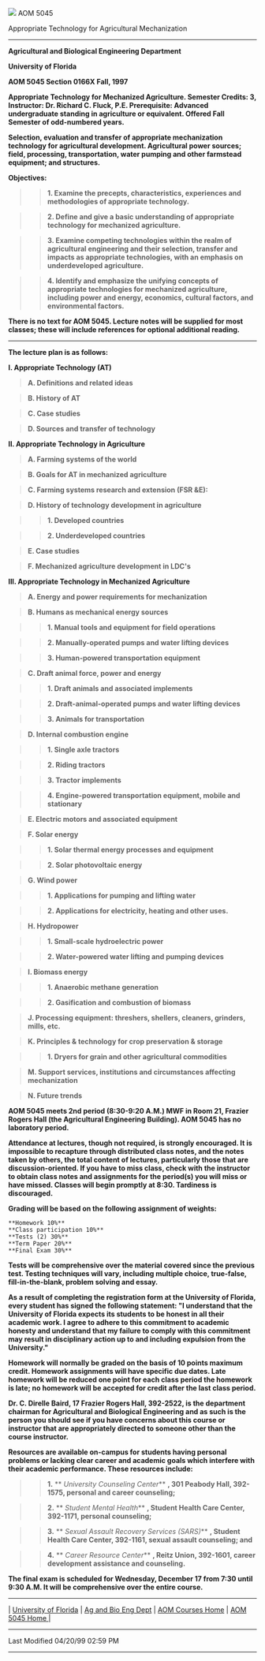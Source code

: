 ![](../images/UFLOGO.jpg) AOM 5045

Appropriate Technology for Agricultural Mechanization

* * *

**Agricultural and Biological Engineering Department**

**University of Florida**

**AOM 5045 Section 0166X Fall, 1997**



**Appropriate Technology for Mechanized Agriculture. Semester Credits: 3,
Instructor: Dr. Richard C. Fluck, P.E. Prerequisite: Advanced undergraduate
standing in agriculture or equivalent. Offered Fall Semester of odd-numbered
years.**

**Selection, evaluation and transfer of appropriate mechanization technology
for agricultural development. Agricultural power sources; field, processing,
transportation, water pumping and other farmstead equipment; and structures.**

**Objectives:**

> > **1\. Examine the precepts, characteristics, experiences and methodologies
of appropriate technology.**

>>

>> **2\. Define and give a basic understanding of appropriate technology for
mechanized agriculture.**

>>

>> **3\. Examine competing technologies within the realm of agricultural
engineering and their selection, transfer and impacts as appropriate
technologies, with an emphasis on underdeveloped agriculture.**

>>

>> **4\. Identify and emphasize the unifying concepts of appropriate
technologies for mechanized agriculture, including power and energy,
economics, cultural factors, and environmental factors.**

**There is no text for AOM 5045. Lecture notes will be supplied for most
classes; these will include references for optional additional reading.**

****

**The lecture plan is as follows:**

**I. Appropriate Technology (AT)**

> **A. Definitions and related ideas**

>

> **B. History of AT**

>

> **C. Case studies**

>

> **D. Sources and transfer of technology**

**II. Appropriate Technology in Agriculture**

> **A. Farming systems of the world**

>

> **B. Goals for AT in mechanized agriculture**

>

> **C. Farming systems research and extension (FSR &E):**

>

> **D. History of technology development in agriculture**

> > **1\. Developed countries**

>>

>> **2\. Underdeveloped countries**

> **E. Case studies**

>

> **F. Mechanized agriculture development in LDC's**

**III. Appropriate Technology in Mechanized Agriculture**

> **A. Energy and power requirements for mechanization**

>

> **B. Humans as mechanical energy sources**

>

>> **1\. Manual tools and equipment for field operations**

>

>> **2\. Manually-operated pumps and water lifting devices**

>

>> **3\. Human-powered transportation equipment**

>

> **C. Draft animal force, power and energy**

>

>> **1\. Draft animals and associated implements**

>

>> **2\. Draft-animal-operated pumps and water lifting devices**

>

>> **3\. Animals for transportation**

>

> **D. Internal combustion engine**

>

>> **1\. Single axle tractors**

>>

>> **2\. Riding tractors**

>>

>> **3\. Tractor implements**

>

>> **4\. Engine-powered transportation equipment, mobile and stationary**

>

> **E. Electric motors and associated equipment**

>

> **F. Solar energy**

>

>> **1\. Solar thermal energy processes and equipment**

>>

>> **2\. Solar photovoltaic energy**

>

> **G. Wind power**

>

>> **1\. Applications for pumping and lifting water**

>

>> **2\. Applications for electricity, heating and other uses.**

>

> **H. Hydropower**

>

>> **1\. Small-scale hydroelectric power**

>>

>> **2\. Water-powered water lifting and pumping devices**

>

> **I. Biomass energy**

>

>> **1\. Anaerobic methane generation**

>>

>> **2\. Gasification and combustion of biomass**

>

> **J. Processing equipment: threshers, shellers, cleaners, grinders, mills,
etc.**

>

> **K. Principles & technology for crop preservation & storage**

>

>> **1\. Dryers for grain and other agricultural commodities**

>

> **M. Support services, institutions and circumstances affecting
mechanization**

>

> **N. Future trends**

>

>  

**AOM 5045 meets 2nd period (8:30-9:20 A.M.) MWF in Room 21, Frazier Rogers
Hall (the Agricultural Engineering Building). AOM 5045 has no laboratory
period.**

**Attendance at lectures, though not required, is strongly encouraged. It is
impossible to recapture through distributed class notes, and the notes taken
by others, the total content of lectures, particularly those that are
discussion-oriented. If you have to miss class, check with the instructor to
obtain class notes and assignments for the period(s) you will miss or have
missed. Classes will begin promptly at 8:30. Tardiness is discouraged.**

**Grading will be based on the following assignment of weights:**

    **Homework 10%**
    **Class participation 10%**
    **Tests (2) 30%**
    **Term Paper 20%**
    **Final Exam 30%**

**Tests will be comprehensive over the material covered since the previous
test. Testing techniques will vary, including multiple choice, true-false,
fill-in-the-blank, problem solving and essay.**

**As a result of completing the registration form at the University of
Florida, every student has signed the following statement: "I understand that
the University of Florida expects its students to be honest in all their
academic work. I agree to adhere to this commitment to academic honesty and
understand that my failure to comply with this commitment may result in
disciplinary action up to and including expulsion from the University."**

**Homework will normally be graded on the basis of 10 points maximum credit.
Homework assignments will have specific due dates. Late homework will be
reduced one point for each class period the homework is late; no homework will
be accepted for credit after the last class period.**

**Dr. C. Direlle Baird, 17 Frazier Rogers Hall, 392-2522, is the department
chairman for Agricultural and Biological Engineering and as such is the person
you should see if you have concerns about this course or instructor that are
appropriately directed to someone other than the course instructor.**

**Resources are available on-campus for students having personal problems or
lacking clear career and academic goals which interfere with their academic
performance. These resources include:**

> > **1.** ** _University Counseling Center_** **, 301 Peabody Hall, 392-1575,
personal and career counseling;**

>>

>> **2.** ** _Student Mental Health_** **, Student Health Care Center,
392-1171, personal counseling;**

>>

>> **3.** ** _Sexual Assault Recovery Services (SARS)_** **, Student Health
Care Center, 392-1161, sexual assault counseling; and**

>>

>> **4.** ** _Career Resource Center_** **, Reitz Union, 392-1601, career
development assistance and counseling.**

**The final exam is scheduled for Wednesday, December 17 from 7:30 until 9:30
A.M. It will be comprehensive over the entire course.**

* * *

| [University of Florida](http://www.ufl.edu/) | [Ag and Bio Eng
Dept](http://www.agen.ufl.edu/) | [AOM Courses
Home](http://www.aom.ufl.edu/aomcourses/index.htm) | [AOM 5045 Home
](index.htm)|

* * *

Last Modified 04/20/99 02:59 PM

* * *

